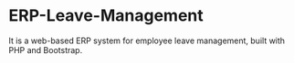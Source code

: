 # ERP-Leave-Management
It is a web-based ERP system for employee leave management, built with PHP and Bootstrap.
